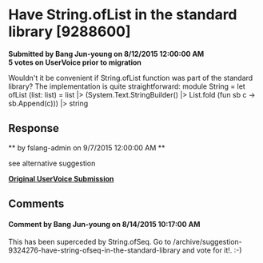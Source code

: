 # Have String.ofList in the standard library [9288600] #

**Submitted by Bang Jun-young on 8/12/2015 12:00:00 AM**  
**5 votes on UserVoice prior to migration**  

Wouldn't it be convenient if String.ofList function was part of the standard library? The implementation is quite straightforward:
module String =
let ofList (list: list<char>) =
list |> (System.Text.StringBuilder() |> List.fold (fun sb c -> sb.Append(c))) |> string



## Response ##
** by fslang-admin on 9/7/2015 12:00:00 AM **

see alternative suggestion


**[Original UserVoice Submission](https://fslang.uservoice.com/forums/245727-f-language/suggestions/9288600)**


## Comments ##


#### Comment by Bang Jun-young on 8/14/2015 10:17:00 AM ####
This has been superceded by String.ofSeq. Go to /archive/suggestion-9324276-have-string-ofseq-in-the-standard-library and vote for it!. :-)

